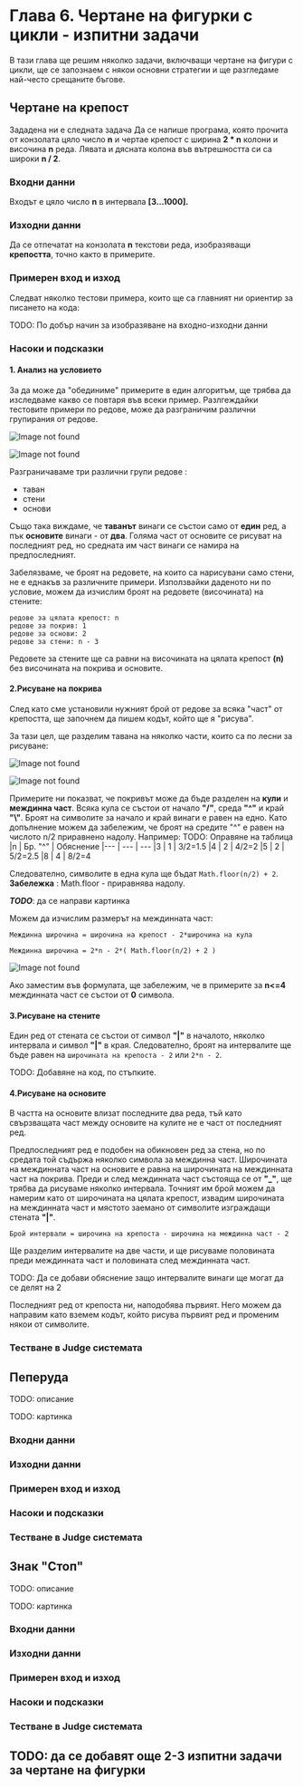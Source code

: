 # Глава 6. Чертане на фигурки с цикли - изпитни задачи
В тази глава ще решим няколко задачи, включващи чертане на фигури с цикли, ще се запознаем с някои основни стратегии и ще разгледаме най-често срещаните бъгове. 
## Чертане на крепост
Зададена ни е следната задача
Да се напише програма, която прочита от конзолата цяло число **n** и чертае крепост с ширина **2 * n** колони и височина **n** реда. Лявата и дясната колона във вътрешността си са широки **n / 2**.

### Входни данни
Входът е цяло число **n** в интервала **[3…1000].**
### Изходни данни
Да се отпечатат на конзолата **n** текстови реда, изобразяващи **крепостта**, точно както в примерите.
### Примерен вход и изход
Следват няколко тестови примера, които ще са главният ни ориентир за писането на кода:

TODO: По добър начин за изобразяване на входно-изходни данни

### Насоки и подсказки
#### 1. Анализ на условието
За да може да "обединиме" примерите в един алгоритъм, ще трябва да изследваме какво се повтаря във всеки пример. Разлгеждайки тестовите примери по редове, може да  разграничим различни групирания от редове.

![Image not found](assets/chapter-6-images/input-5-explanation.png)

![Image not found](assets/chapter-6-images/input-8-explanation.png)

Разграничаваме три различни групи редове :
- таван
- стени
- основи

Също така виждаме, че **таванът** винаги се състои само от **един** ред, а пък **основите** винаги - от **два**. Голяма част от основите се рисуват на последният ред, но средната им част винаги се намира на предпоследният.

Забелязваме, че броят на редовете, на които са нарисувани само стени, не е еднакъв за различните примери. Използвайки даденото ни по условие, можем да изчислим броят на редовете (височината) на стените:

```
редове за цялата крепост: n
редове за покрив: 1
редове за основи: 2
редове за стени: n - 3
```
Редовете за стените ще са равни на височината на цялата крепост **(n)** без височината на покрива и основите.


#### 2.Рисуване на покрива
След като сме установили нужният брой от редове за всяка "част" от крепостта, ще започнем да пишем кодът, който ще я "рисува".

За тази цел, ще разделим тавана на няколко части, които са по лесни за рисуване:

![Image not found](assets/chapter-6-images/roof-8-explanation.png)

![Image not found](assets/chapter-6-images/roof-5-explanation.png)

Примерите ни показват, че покривът може да бъде разделен на **кули** и **междинна част**. Всяка кула се състои от начало **"/"**, среда **"^"** и край **"\\"**. Броят на символите за начало и край винаги е равен на едно. Като допълнение можем да забележим, че броят на средите "^" е равен на числото n/2 приравнено надолу. Например:
TODO: Оправяне на таблица
|n | Бр. "^" | Обяснение
|--- | --- | ---
|3 | 1 | 3/2=1.5
|4 | 2 | 4/2=2
|5 | 2 | 5/2=2.5
|8 | 4 | 8/2=4

Следователно, символите в една кула ще бъдат `Math.floor(n/2) + 2`.
**Забележка** : Math.floor - приравнява надолу.

***TODO***: да се направи картинка

Можем да изчислим размерът на междинната част:

```
Междинна широчина = широчина на крепост - 2*широчина на кула

Междинна широчина = 2*n - 2*( Math.floor(n/2) + 2 )
```

![Image not found](assets/chapter-6-images/roof-4-exlpanation.png)

Ако заместим във формулата, ще забележим, че в примерите за **n<=4** междинната част се състои от **0** символа.

#### 3.Рисуване на стените

Един ред от стената се състои от символ **"|"** в началото, няколко интервала и символ **"|"** в края. Следователно, броят на интервалите ще бъде равен на `широчината на крепоста - 2` или `2*n - 2`.

TODO: Добавяне на код, по стъпките.

#### 4.Рисуване на основите

В частта на основите влизат последните два реда, тъй като свързващата част между основите на кулите не е част от последният ред. 

Предпоследният ред е подобен на обикновен ред за стена, но по средата той съдържа няколко символа за междинна част. Широчината на междинната част на основите е равна на широчината на междинната част на покрива. Преди и след междинната част състояща се от **"_"**, ще трябва да рисуваме няколко интервала. Точният им брой можем да намерим като от широчината на цялата крепост, извадим широчината на междинната част и мястото заемано от символите изграждащи стената **"|"**.

`Брой интервали = широчина на крепоста - широчина на междинна част - 2`

Ще разделим интервалите на две части, и ще рисуваме половината преди междинната част и половината след междинната част.

TODO: Да се добави обяснение защо интервалите винаги ще могат да се делят на 2

Последният ред от крепоста ни, наподобява първият. Него можем да направим като вземем кодът, който рисува първият ред и променим някои от символите.

### Тестване в Judge системата


## Пеперуда

TODO: описание

TODO: картинка

### Входни данни

### Изходни данни

### Примерен вход и изход

### Насоки и подсказки

### Тестване в Judge системата


## Знак "Стоп"

TODO: описание

TODO: картинка

### Входни данни

### Изходни данни

### Примерен вход и изход

### Насоки и подсказки

### Тестване в Judge системата


## TODO: да се добавят още 2-3 изпитни задачи за чертане на фигурки

